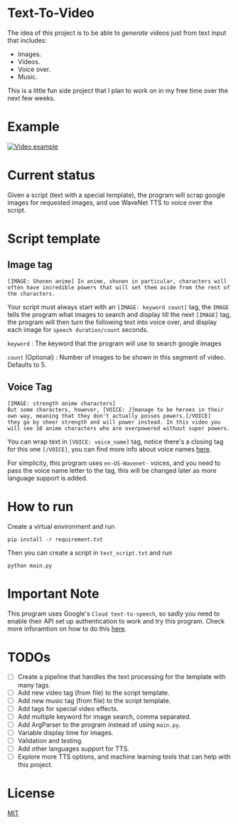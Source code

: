 # Text-To-Video

The idea of this project is to be able to _generate_ videos just from text input that includes:

* Images.
* Videos.
* Voice over.
* Music.

This is a little fun side project that I plan to work on in my free time over the next few weeks.
# Example
[![Video example](https://img.youtube.com/vi/xBDiMOTY1UI/0.jpg)](https://www.youtube.com/watch?v=xBDiMOTY1UI)


# Current status

Given a script (text with a special template), the program will scrap google images for requested images, and use WaveNet TTS to voice over the script.

# Script template

## Image tag
```
[IMAGE: Shonen anime] In anime, shonen in particular, characters will often have incredible powers that will set them aside from the rest of the characters.
```

Your script must always start with an `[IMAGE: keyword count]` tag, the `IMAGE` tells the program what images to search and display till the next `[IMAGE]` tag, the program will then turn the following text into voice over, and display each image for `speech duration/count` seconds.

`keyword` : The keyword that the program will use to search google images

`count` (Optional) : Number of images to be shown in this segment of video. Defaults to 5.

## Voice Tag
```
[IMAGE: strength anime characters]
But some characters, however, [VOICE: J]manage to be heroes in their own way, meaning that they don't actually posses powers.[/VOICE]
they go by sheer strength and will power instead. In this video you will see 10 anime characters who are overpowered without super powers.
```
You can wrap text in `[VOICE: voice_name]` tag, notice there's a closing tag for this one `[/VOICE]`, you can find more info about voice names [here](https://cloud.google.com/text-to-speech/docs/voices).

For simplicity, this program uses `en-US-Wavenet-` voices, and you need to pass the voice name letter to the tag, this will be changed later as more language support is added.

# How to run

Create a virtual environment and run

`pip install -r requirement.txt`

Then you can create a script in `test_script.txt` and run 

`python main.py`

# Important Note
This program uses Google's `Cloud text-to-speech`, so sadly you need to enable their API set up authentication to work and try this program. Check more inforamtion on how to do this [here](https://cloud.google.com/text-to-speech/docs/libraries).



# TODOs
- [ ] Create a pipeline that handles the text processing for the template with many tags.
- [ ] Add new video tag (from file) to the script template.
- [ ] Add new music tag (from file) to the script template.
- [ ] Add tags for special video effects.
- [ ] Add multiple keyword for image search, comma separated.
- [ ] Add ArgParser to the program instead of using `main.py`.
- [ ] Variable display time for images.
- [ ] Validation and testing.
- [ ] Add other languages support for TTS.
- [ ] Explore more TTS options, and machine learning tools that can help with this project.

# License
[MIT](./LICENSE)